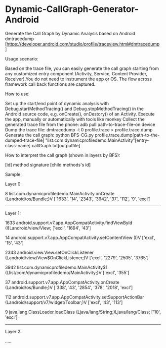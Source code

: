 # Dynamic-CallGraph-Generator-Android
Generate the Call Graph by Dynamic Analysis based on Android dmtracedump [https://developer.android.com/studio/profile/traceview.html#dmtracedump]

Usage scenario:

Based on the trace file, you can easily generate the call graph starting from any customized entry component (Activity, Service, Content Provider, Receiver).You do not need to instrument the app or OS. The flow across framework call back functions are captured.    

How to use:

  Set up the start/end point of dynamic analysis with Debug.startMethodTracing() and Debug.stopMethodTracing() in the Android source code, e.g. onCreate(), onDestory() of an Activity.
  Execute the app, manually or automatically with tools like monkey
  Collect the generated trace file from the phone: adb pull path-to-trace-file-on device
  Dump the trace file: dmtracedump -t 0 profile.trace > profile.trace.dump
  Generate the call graph: python BFS-CG.py profile.trace.dump[path-to-the-dumped-trace-file] "list.com.dynamicprofiledemo.MainActivity"[entry-class-name] callGraph.txt[outputfile]

How to interpret the call graph (shown in layers by BFS):

[id]  method signature [child methods's id]

Sample:

  Layer 0:

  8 list.com.dynamicprofiledemo.MainActivity.onCreate (Landroid/os/Bundle;)V ['1633', '14', '2343', '3942', '37', '112', '9', 'excl']

  ----------------------------------------------------
  Layer 1:

  1633 android.support.v7.app.AppCompatActivity.findViewById (I)Landroid/view/View;    ['excl', '1694', '43']

  14 android.support.v7.app.AppCompatActivity.setContentView (I)V    ['excl', '15', '43']

  2343 android.view.View.setOnClickListener (Landroid/view/View$OnClickListener;)V     ['excl', '2279', '2505', '3765']

  3942 list.com.dynamicprofiledemo.MainActivity$1.<init> (Llist/com/dynamicprofiledemo/MainActivity;)V ['excl', '355']

  37 android.support.v7.app.AppCompatActivity.onCreate (Landroid/os/Bundle;)V        ['338', '43', '2854', '378', '2018', 'excl']

  112 android.support.v7.app.AppCompatActivity.setSupportActionBar (Landroid/support/v7/widget/Toolbar;)V     ['excl', '43', '113']

  9 java.lang.ClassLoader.loadClass (Ljava/lang/String;)Ljava/lang/Class;   ['10', 'excl']

  ----------------------------------------------------
  Layer 2:

  .....


